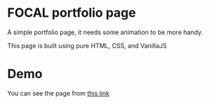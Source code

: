 # FOCAL portfolio page

A simple portfolio page, it needs some animation to be more handy.

This page is built using pure HTML, CSS, and VanillaJS

# Demo

You can see the page from [this link](https://abdulrahmankanakri.github.io/templates-for-practice/focal)
